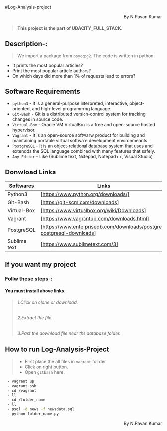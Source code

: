 #Log-Analysis-project 
<p align="right">
By N.Pavan Kumar
</p>

> #### This project is the part of UDACITY_FULL_STACK.

## Description-:
>We import a package from `psycopg2`. 
>The code is written in python.

 - It prints the most popular articles?
 - Print the most popular article authors?
 - On which days did more than 1% of requests lead to errors?
 
 ## Software Requirements

 * `python3` - It is a general-purpose interpreted, interactive, object-oriented, and high-level programming language.
 * `Git-Bash` - Git is a distributed version-control system for tracking changes in source code.
 * `Virtual-Box` - Oracle VM VirtualBox is a free and open-source hosted hypervisor.
 * `Vagrant` - It is an open-source softwarw product for building and maintaining portable virtual software development environmeants.
 * `PostgreSQL` - It is an object-relational database system that uses and extendds the SQL language combined with many features that safely.
 * `Any Editor` - Like (Sublime text, Notepad, Notepad++, Visual Studio)

## Donwload Links
 
 | Softwares | Links |
 | ------------ | ----- |
 | Python3 | [https://www.python.org/downloads/] |
 | Git-Bash | [https://git-scm.com/downloads] |
 | Virtual-Box | [https://www.virtualbox.org/wiki/Downloads] |
 | Vagrant | [https://www.vagrantup.com/downloads.html] |
 | PostgreSQL | [https://www.enterprisedb.com/downloads/postgres-postgresql-downloads] |
 | Sublime text | [https://www.sublimetext.com/3] |

 ## If you want my project

 ### Follw these steps-:
 #### You must install above links.
 >###### 1.Click on clone or download.
 >###### 2.Extract the file.
 >###### 3.Past the download file near the database folder.

## How to run Log-Analysis-Project

> * First place the all files in `vagrant` folrder
> * Click on right button.
> * Open `gitbash` here.


```sh
 - vagrant up
 - vagrant ssh
 - cd /vagrant
 - ll
 - cd /folder_name
 - ll
 - psql -d news -f newsdata.sql
 - python folder_name.py
```
<p align="right">
By N.Pavan Kumar
</p>

